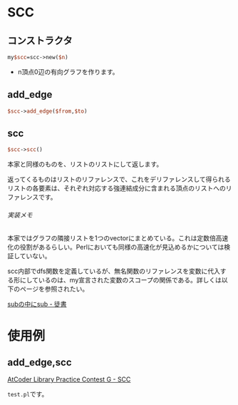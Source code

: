 # SCC

## コンストラクタ

```perl
my$scc=scc->new($n)
```

* n頂点0辺の有向グラフを作ります。

## add_edge

```perl
$scc->add_edge($from,$to)
```

## scc

```perl
$scc->scc()
```

本家と同様のものを、リストのリストにして返します。

返ってくるものはリストのリファレンスで、これをデリファレンスして得られるリストの各要素は、それぞれ対応する強連結成分に含まれる頂点のリストへのリファレンスです。

###### 実装メモ

本家ではグラフの隣接リストを1つのvectorにまとめている。これは定数倍高速化の役割があるらしい。Perlにおいても同様の高速化が見込めるかについては検証していない。

scc内部でdfs関数を定義しているが、無名関数のリファレンスを変数に代入する形にしているのは、my宣言された変数のスコープの関係である。詳しくは以下のページを参照されたい。

[subの中にsub - 徒書](http://www.akatsukinishisu.net/itazuragaki/perl/sub_in_sub.html)

# 使用例

## add_edge,scc

[AtCoder Library Practice Contest G - SCC](https://atcoder.jp/contests/practice2/submissions/16602600)

`test.pl`です。

